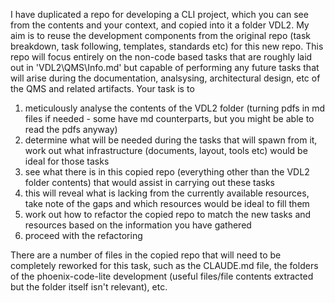 I have duplicated a repo for developing a CLI project, which you can see from the contents and your context, and copied into it a folder VDL2. My aim is to reuse the development components from the original repo (task breakdown, task following, templates, standards etc) for this new repo. This repo will focus entirely on the non-code based tasks that are roughly laid out in 'VDL2\QMS\Info.md' but capable of performing any future tasks that will arise during the documentation, analsysing, architectural design, etc of the QMS and related artifacts. Your task is to

1) meticulously analyse the contents of the VDL2 folder (turning pdfs in md files if needed - some have md counterparts, but you might be able to read the pdfs anyway)
2) determine what will be needed during the tasks that will spawn from it, work out what infrastructure (documents, layout, tools etc) would be ideal for those tasks
3) see what there is in this copied repo (everything other than the VDL2 folder contents) that would assist in carrying out these tasks
4) this will reveal what is lacking from the currently available resources, take note of the gaps and which resources would be ideal to fill them
5) work out how to refactor the copied repo to match the new tasks and resources based on the information you have gathered
6) proceed with the refactoring

There are a number of files in the copied repo that will need to be completely reworked for this task, such as the CLAUDE.md file, the folders of the phoenix-code-lite development (useful files/file contents extracted but the folder itself isn't relevant), etc.
